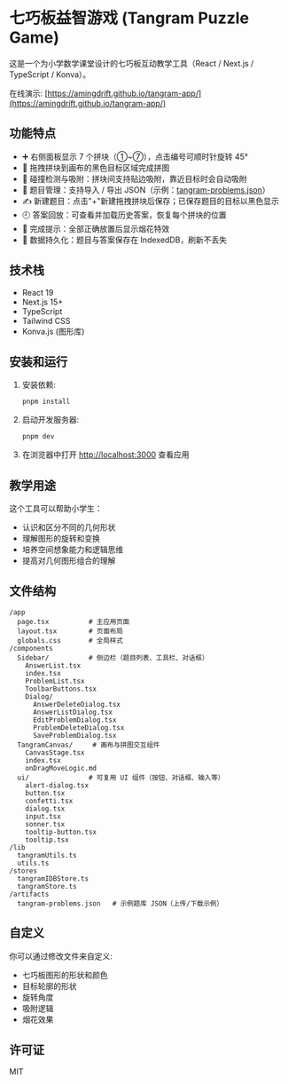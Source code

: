 # 七巧板益智游戏 (Tangram Puzzle Game)

这是一个为小学数学课堂设计的七巧板互动教学工具（React / Next.js / TypeScript / Konva）。

在线演示: [https://amingdrift.github.io/tangram-app/](https://amingdrift.github.io/tangram-app/)

## 功能特点

- ➕ 右侧面板显示 7 个拼块（①~⑦），点击编号可顺时针旋转 45°
- 🧩 拖拽拼块到画布的黑色目标区域完成拼图
- 📐 碰撞检测与吸附：拼块间支持贴边吸附，靠近目标时会自动吸附
- 📁 题目管理：支持导入 / 导出 JSON（示例：[tangram-problems.json](artifacts/tangram-problems.json)）
- ✍️ 新建题目：点击"+"新建拖拽拼块后保存；已保存题目的目标以黑色显示
- 🕘 答案回放：可查看并加载历史答案，恢复每个拼块的位置
- 🎉 完成提示：全部正确放置后显示烟花特效
- 💾 数据持久化：题目与答案保存在 IndexedDB，刷新不丢失

## 技术栈

- React 19
- Next.js 15+
- TypeScript
- Tailwind CSS
- Konva.js (图形库)

## 安装和运行

1. 安装依赖:

    ```bash
    pnpm install
    ```

2. 启动开发服务器:

    ```bash
    pnpm dev
    ```

3. 在浏览器中打开 <http://localhost:3000> 查看应用

## 教学用途

这个工具可以帮助小学生：

- 认识和区分不同的几何形状
- 理解图形的旋转和变换
- 培养空间想象能力和逻辑思维
- 提高对几何图形组合的理解

## 文件结构

```
/app
  page.tsx          # 主应用页面
  layout.tsx        # 页面布局
  globals.css       # 全局样式
/components
  Sidebar/          # 侧边栏（题目列表、工具栏、对话框）
    AnswerList.tsx
    index.tsx
    ProblemList.tsx
    ToolbarButtons.tsx
    Dialog/
      AnswerDeleteDialog.tsx
      AnswerListDialog.tsx
      EditProblemDialog.tsx
      ProblemDeleteDialog.tsx
      SaveProblemDialog.tsx
  TangramCanvas/     # 画布与拼图交互组件
    CanvasStage.tsx
    index.tsx
    onDragMoveLogic.md
  ui/               # 可复用 UI 组件（按钮、对话框、输入等）
    alert-dialog.tsx
    button.tsx
    confetti.tsx
    dialog.tsx
    input.tsx
    sonner.tsx
    tooltip-button.tsx
    tooltip.tsx
/lib
  tangramUtils.ts
  utils.ts
/stores
  tangramIDBStore.ts
  tangramStore.ts
/artifacts
  tangram-problems.json   # 示例题库 JSON（上传/下载示例）
```

## 自定义

你可以通过修改文件来自定义:

- 七巧板图形的形状和颜色
- 目标轮廓的形状
- 旋转角度
- 吸附逻辑
- 烟花效果

## 许可证

MIT
